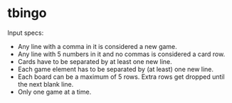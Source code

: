 # tbingo

Input specs:

 - Any line with a comma in it is considered a new game.
 - Any line with 5 numbers in it and no commas is considered a card row.
 - Cards have to be separated by at least one new line.
 - Each game element has to be separated by (at least) one new line.
 - Each board can be a maximum of 5 rows. Extra rows get dropped until the next blank line.
 - Only one game at a time.